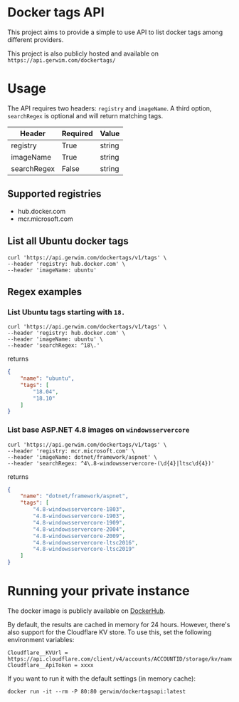 # Docker tags API

This project aims to provide a simple to use API to list docker tags among different providers.

This project is also publicly hosted and available on `https://api.gerwim.com/dockertags/`

# Usage
The API requires two headers:
`registry` and `imageName`. A third option, `searchRegex` is optional and will return matching tags.


| Header  | Required | Value |
| ------------- | ------------- | ------------- |
| registry  | True  | string |
| imageName  | True  | string | 
| searchRegex  | False  | string |

## Supported registries
* hub.docker.com
* mcr.microsoft.com

## List all Ubuntu docker tags
```
curl 'https://api.gerwim.com/dockertags/v1/tags' \
--header 'registry: hub.docker.com' \
--header 'imageName: ubuntu'
```
## Regex examples

### List Ubuntu tags starting with `18.`
```
curl 'https://api.gerwim.com/dockertags/v1/tags' \
--header 'registry: hub.docker.com' \
--header 'imageName: ubuntu' \
--header 'searchRegex: ^18\.'
```
returns
```JSON
{
    "name": "ubuntu",
    "tags": [
        "18.04",
        "18.10"
    ]
}
```

### List base ASP.NET 4.8 images on `windowsservercore`
```
curl 'https://api.gerwim.com/dockertags/v1/tags' \
--header 'registry: mcr.microsoft.com' \
--header 'imageName: dotnet/framework/aspnet' \
--header 'searchRegex: ^4\.8-windowsservercore-(\d{4}|ltsc\d{4})'
```
 returns
```JSON
{
    "name": "dotnet/framework/aspnet",
    "tags": [
        "4.8-windowsservercore-1803",
        "4.8-windowsservercore-1903",
        "4.8-windowsservercore-1909",
        "4.8-windowsservercore-2004",
        "4.8-windowsservercore-2009",
        "4.8-windowsservercore-ltsc2016",
        "4.8-windowsservercore-ltsc2019"
    ]
}
```

# Running your private instance 
The docker image is publicly available on [DockerHub](https://hub.docker.com/r/gerwim/dockertagsapi).

By default, the results are cached in memory for 24 hours.
However, there's also support for the Cloudflare KV store. To use this, set the following environment variables:  
```
Cloudflare__KVUrl = https://api.cloudflare.com/client/v4/accounts/ACCOUNTID/storage/kv/namespaces/NAMESPACEID
Cloudflare__ApiToken = xxxx
```

If you want to run it with the default settings (in memory cache):
```
docker run -it --rm -P 80:80 gerwim/dockertagsapi:latest
```